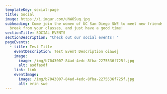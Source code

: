 ```yaml
---
templateKey: social-page
title: Social
image: https://i.imgur.com/uhW6Suq.jpg
subheading: Come join the women of UC San Diego SWE to meet new friends, take a
  break from your classes, and just have a good time!
sectionTitle: SOCIAL EVENTS
sectionDescription: "Check out our social events! "
pageEvents:
  - title: Test Title
    eventDescription: Test Event Description oiawej
    image:
      image: /img/b7043007-84ad-4edc-8fba-2275536f725f.jpg
      alt: asdfasdf
    link: link
    eventImage:
      image: /img/b7043007-84ad-4edc-8fba-2275536f725f.jpg
      alt: erin swe
---
```


